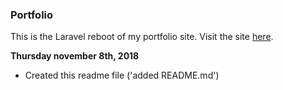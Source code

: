 <h3>Portfolio</h3>
<p>This is the Laravel reboot of my portfolio site. Visit the site <a href="https://www.doriekeberends.nl">here</a>.</p>

<b>Thursday november 8th, 2018</b>
- Created this readme file ('added README.md')